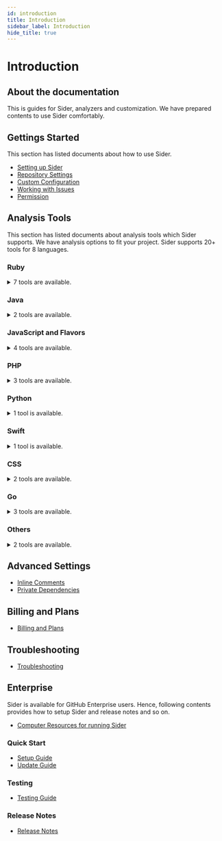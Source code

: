 ```yaml
---
id: introduction
title: Introduction
sidebar_label: Introduction
hide_title: true
---
```


# Introduction

## About the documentation

This is guides for Sider, analyzers and customization.
We have prepared contents to use Sider comfortably.

## Gettings Started

This section has listed documents about how to use Sider.

* [Setting up Sider](./getting-started/setup.md)
* [Repository Settings](./getting-started/repository-settings.md)
* [Custom Configuration](./getting-started/custom-configuration.md)
* [Working with Issues](./getting-started/working-with-issues.md)
* [Permission](./getting-started/permissions.md)

## Analysis Tools

This section has listed documents about analysis tools which Sider supports. We have analysis options to fit your project. Sider supports 20+ tools for 8 languages.

### Ruby

<details>
  <summary>7 tools are available.</summary>
  * [RuboCop](./tools/ruby/rubocop.md)
  * [Reek](./tools/ruby/reek.md)
  * [Querly](./tools/ruby/querly.md)
  * [Rails Best Practices](./tools/ruby/rails-bestpractices.md)
  * [Brakeman](./tools/ruby/brakeman.md)
  * [HAML-Lint](./tools/ruby/haml-lint.md)
</details>

### Java

<details>
  <summary>2 tools are available.</summary>
  * [Checkstyle](./tools/java/checkstyle.md)
  * [PMD](./tools/java/pmd.md)
</details>

### JavaScript and Flavors

<details>
  <summary>4 tools are available.</summary>
  * [ESLint](./tools/javascript/eslint.md)
  * [JSHint](./tools/javascript/tslint.md)
  * [TSLint](./tools/javascript/jshint.md)
  * [CoffeeLint](./tools/javascript/coffeelint.md)
</details>

### PHP

<details>
  <summary>3 tools are available.</summary>
  * [Phinder](./tools/php/phinder.md)
  * [PHPMD](./tools/php/phpmd.md)
  * [PHP_CodeSniffer](./tools/php/codesniffer.md)
</details>

### Python

<details>
  <summary>1 tool is available.</summary>
  * [Flake8](./tools/python/flake8.md)
</details>

### Swift

<details>
  <summary>1 tool is available.</summary>
  * [SwiftLint](./tools/swift/swiftlint.md)
</details>

### CSS

<details>
  <summary>2 tools are available.</summary>
  * [stylelint](./tools/css/stylelint.md)
  * [SCSS-Lint](./tools/css/scss-lint.md)
</details>

### Go

<details>
  <summary>3 tools are available.</summary>
  * [go vet](./tools/go/govet.md)
  * [Golint](./tools/go/golint.md)
  * [Go Meta Linter](./tools/go/gometalinter.md)
</details>

### Others

<details>
  <summary>2 tools are available.</summary>
  * [Goodcheck](./tools/others/goodcheck.md)
  * [Misspell](./tools/others/misspell.md)
</details>

## Advanced Settings

* [Inline Comments](./advanced-settings/inline-comments.md)
* [Private Dependencies](./advanced-settings/private-dependencies.md)

## Billing and Plans

* [Billing and Plans](./billing-and-plans.md)

## Troubleshooting

* [Troubleshooting](./troubleshooting.md)

## Enterprise

Sider is available for GitHub Enterprise users. Hence, following contents provides how to setup Sider and release notes and so on.

* [Computer Resources for running Sider](./enterprise/resources.md)

### Quick Start

* [Setup Guide](./enterprise/quick-start/setup.md)
* [Update Guide](./enterprise/quick-start/update.md)

### Testing

* [Testing Guide](./enterprise/testing/guide.md)

### Release Notes

* [Release Notes](./enterprise/releases/changelog.md)
